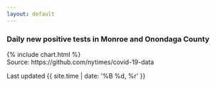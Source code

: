 ```yaml
---
layout: default
---
```

### Daily new positive tests in Monroe and Onondaga County
<div class="chart-content">
{% include chart.html %}
</div>
Source: https://github.com/nytimes/covid-19-data

Last updated {{ site.time | date: '%B %d, %r' }}
